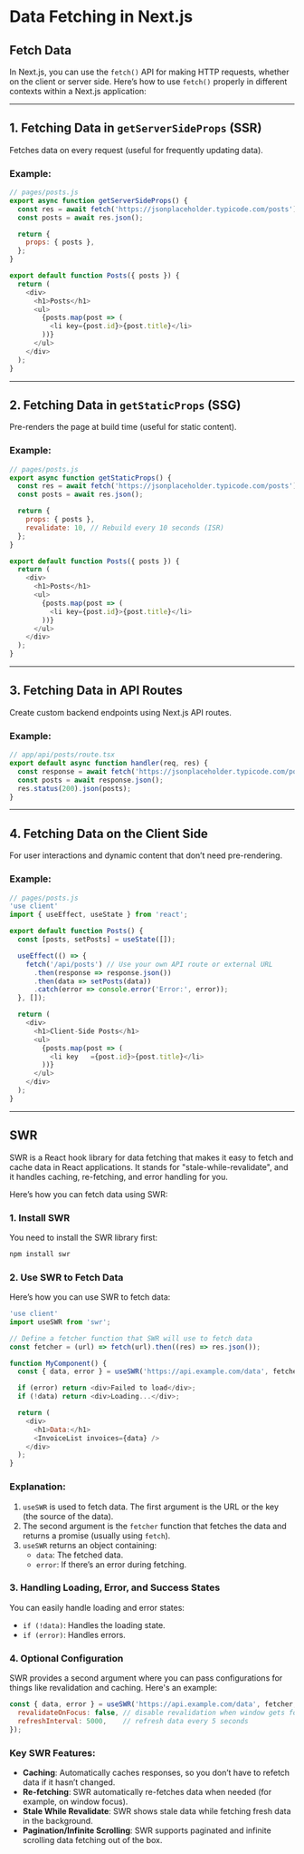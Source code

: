 # Data Fetching in Next.js
## Fetch Data
In Next.js, you can use the `fetch()` API for making HTTP requests, whether on the client or server side. Here’s how to use `fetch()` properly in different contexts within a Next.js application:

---

## **1. Fetching Data in `getServerSideProps` (SSR)**  
Fetches data on every request (useful for frequently updating data).

### Example:
```javascript
// pages/posts.js
export async function getServerSideProps() {
  const res = await fetch('https://jsonplaceholder.typicode.com/posts');
  const posts = await res.json();

  return {
    props: { posts },
  };
}

export default function Posts({ posts }) {
  return (
    <div>
      <h1>Posts</h1>
      <ul>
        {posts.map(post => (
          <li key={post.id}>{post.title}</li>
        ))}
      </ul>
    </div>
  );
}
```

---

## **2. Fetching Data in `getStaticProps` (SSG)**  
Pre-renders the page at build time (useful for static content).

### Example:
```javascript
// pages/posts.js
export async function getStaticProps() {
  const res = await fetch('https://jsonplaceholder.typicode.com/posts');
  const posts = await res.json();

  return {
    props: { posts },
    revalidate: 10, // Rebuild every 10 seconds (ISR)
  };
}

export default function Posts({ posts }) {
  return (
    <div>
      <h1>Posts</h1>
      <ul>
        {posts.map(post => (
          <li key={post.id}>{post.title}</li>
        ))}
      </ul>
    </div>
  );
}
```

---

## **3. Fetching Data in API Routes**
Create custom backend endpoints using Next.js API routes.

### Example:
```javascript
// app/api/posts/route.tsx
export default async function handler(req, res) {
  const response = await fetch('https://jsonplaceholder.typicode.com/posts');
  const posts = await response.json();
  res.status(200).json(posts);
}
```

---

## **4. Fetching Data on the Client Side**
For user interactions and dynamic content that don’t need pre-rendering.

### Example:
```javascript
// pages/posts.js
'use client'
import { useEffect, useState } from 'react';

export default function Posts() {
  const [posts, setPosts] = useState([]);

  useEffect(() => {
    fetch('/api/posts') // Use your own API route or external URL
      .then(response => response.json())
      .then(data => setPosts(data))
      .catch(error => console.error('Error:', error));
  }, []);

  return (
    <div>
      <h1>Client-Side Posts</h1>
      <ul>
        {posts.map(post => (
          <li key   ={post.id}>{post.title}</li>
        ))}
      </ul>
    </div>
  );
}
```

---

## SWR
SWR is a React hook library for data fetching that makes it easy to fetch and cache data in React applications. It stands for "stale-while-revalidate", and it handles caching, re-fetching, and error handling for you.

Here’s how you can fetch data using SWR:

### 1. Install SWR

You need to install the SWR library first:

```bash
npm install swr
```

### 2. Use SWR to Fetch Data

Here’s how you can use SWR to fetch data:

```javascript
'use client'
import useSWR from 'swr';

// Define a fetcher function that SWR will use to fetch data
const fetcher = (url) => fetch(url).then((res) => res.json());

function MyComponent() {
  const { data, error } = useSWR('https://api.example.com/data', fetcher);

  if (error) return <div>Failed to load</div>;
  if (!data) return <div>Loading...</div>;

  return (
    <div>
      <h1>Data:</h1>
      <InvoiceList invoices={data} />
    </div>
  );
}
```

### Explanation:
1. `useSWR` is used to fetch data. The first argument is the URL or the key (the source of the data).
2. The second argument is the `fetcher` function that fetches the data and returns a promise (usually using `fetch`).
3. `useSWR` returns an object containing:
   - `data`: The fetched data.
   - `error`: If there’s an error during fetching.

### 3. Handling Loading, Error, and Success States
You can easily handle loading and error states:
- `if (!data)`: Handles the loading state.
- `if (error)`: Handles errors.

### 4. Optional Configuration
SWR provides a second argument where you can pass configurations for things like revalidation and caching. Here's an example:

```javascript
const { data, error } = useSWR('https://api.example.com/data', fetcher, {
  revalidateOnFocus: false, // disable revalidation when window gets focus
  refreshInterval: 5000,    // refresh data every 5 seconds
});
```

### Key SWR Features:
- **Caching**: Automatically caches responses, so you don’t have to refetch data if it hasn’t changed.
- **Re-fetching**: SWR automatically re-fetches data when needed (for example, on window focus).
- **Stale While Revalidate**: SWR shows stale data while fetching fresh data in the background.
- **Pagination/Infinite Scrolling**: SWR supports paginated and infinite scrolling data fetching out of the box.